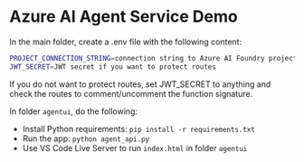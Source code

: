 # Azure AI Agent Service Demo

In the main folder, create a .env file with the following content:

```bash
PROJECT_CONNECTION_STRING=connection string to Azure AI Foundry project
JWT_SECRET=JWT secret if you want to protect routes
```

If you do not want to protect routes, set JWT_SECRET to anything and check the routes to comment/uncomment the function signature.

In folder `agentui`, do the following:

- Install Python requirements: `pip install -r requirements.txt`
- Run the app: `python agent_api.py`
- Use VS Code Live Server to run `index.html` in folder `agentui`